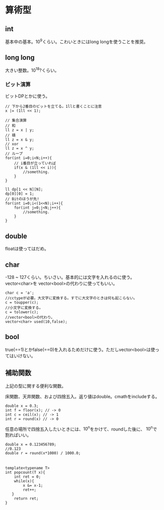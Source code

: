 # 算術型

## int
基本中の基本。$10^{9}$くらい。こわいときにはlong longを使うことを推奨。

## long long
大きい整数。$10^{18}$?くらい。

### ビット演算
ビットDPとかに使う。

~~~~~~{.cpp}
// 下から2番目のビットを立てる。1llと書くことに注意
x |= (1ll << 1);

// 集合演算
// 和
ll z = x | y;
// 積
ll z = x & y;
// xor
ll z = x ^ y;
// ループ
for(int i=0;i<N;i++){
    // i番目が立っていれば
    if(x & (1ll << i)){
        //something.
    }
}

ll dp[1 << N][N];
dp[0][0] = 1;
// Bitのほうが先!
for(int i=0;i<(1<<N);i++){
    for(int j=0;j<N;j++){
        //something.
    }
}

~~~~~~

## double
floatは使ってはだめ。

## char
-128 ~ 127くらい。ちいさい。基本的には文字を入れるのに使う。vector\<char\>を
vector\<bool\>の代わりに使ってもいい。

~~~~~~{.cpp}
char c = 'a';
//cctypeが必要。大文字に変換する。すでに大文字のときは何も起こらない。
c = toupper(c);
//小文字に変換する。
c = tolower(c);
//vector<bool>の代わり。
vector<char> used(10,false);
~~~~~~

## bool
true(==1)とかfalse(==0)を入れるためだけに使う。ただしvector\<bool\>は使ってはいけない。


## 補助関数
上記の型に関する便利な関数。


床関数、天井関数、および四捨五入。返り値はdouble。cmathをincludeする。

~~~~~~{.cpp}
double x = 0.3;
int f = floor(x); // -> 0
int c = ceil(x); // -> 1
int r = round(x) // -> 0
~~~~~~

任意の場所で四捨五入したいときには、$10^{n}$をかけて、roundした後に、
$10^{n}$で割ればいい。

~~~~~~{.cpp}
double x = 0.123456789;
//0.123
double r = round(x*1000) / 1000.0;
~~~~~~

#### 
~~~~~~{.cpp}

template<typename T>
int popcount(T x){
    int ret = 0;
    while(x){
        x &= x-1;
        ret++;
   }
    return ret;
}

~~~~~~
